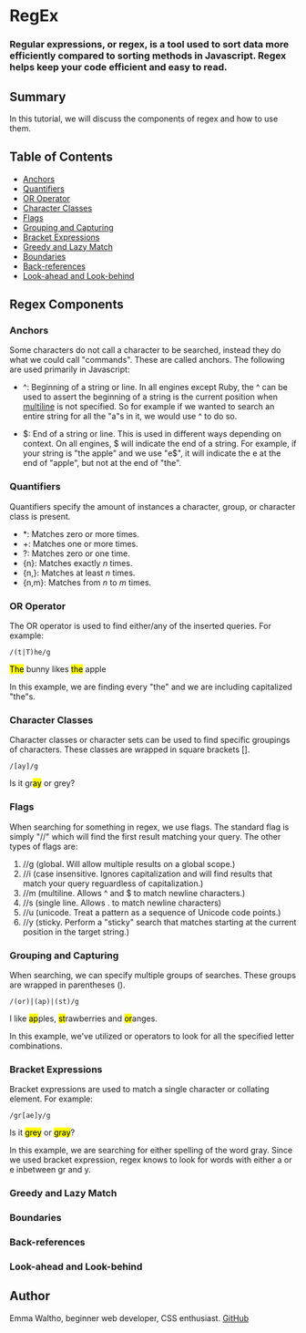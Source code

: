 # RegEx
### Regular expressions, or regex, is a tool used to sort data more efficiently compared to sorting methods in Javascript. Regex helps keep your code efficient and easy to read.

## Summary

In this tutorial, we will discuss the components of regex and how to use them.

## Table of Contents

- [Anchors](#anchors)
- [Quantifiers](#quantifiers)
- [OR Operator](#or-operator)
- [Character Classes](#character-classes)
- [Flags](#flags)
- [Grouping and Capturing](#grouping-and-capturing)
- [Bracket Expressions](#bracket-expressions)
- [Greedy and Lazy Match](#greedy-and-lazy-match)
- [Boundaries](#boundaries)
- [Back-references](#back-references)
- [Look-ahead and Look-behind](#look-ahead-and-look-behind)

## Regex Components

### Anchors

Some characters do not call a character to be searched, instead they do what we could call "commands". These are called anchors. The following are used primarily in Javascript:

- ^: Beginning of a string or line. In all engines except Ruby, the ^ can be used to assert the beginning of a string is the current position when [multiline](#flags) is not specified. So for example if we wanted to search an entire string for all the "a"s in it, we would use ^ to do so.

- $: End of a string or line. This is used in different ways depending on context. On all engines, $ will indicate the end of a string. For example, if your string is "the apple" and we use "e$", it will indicate the e at the end of "apple", but not at the end of "the".


### Quantifiers

Quantifiers specify the amount of instances a character, group, or character class is present.

- *: Matches zero or more times.
- +: Matches one or more times.
- ?: Matches zero or one time.
- {n}: Matches exactly *n* times.
- {n,}: Matches at least *n* times.
- {n,m}: Matches from *n* to *m* times.

### OR Operator

The OR operator is used to find either/any of the inserted queries. For example:

    /(t|T)he/g

<mark>The</mark> bunny likes <mark>the</mark> apple

In this example, we are finding every "the" and we are including capitalized "the"s.

### Character Classes

Character classes or character sets can be used to find specific groupings of characters. These classes are wrapped in square brackets [].

    /[ay]/g

Is it gr<mark>ay</mark> or grey?

### Flags

When searching for something in regex, we use flags. The standard flag is simply "//" which will find the first result matching your query. The other types of flags are:

1. //g (global. Will allow multiple results on a global scope.)
2. //i (case insensitive. Ignores capitalization and will find results that match your query reguardless of capitalization.)
3. //m (multiline. Allows ^ and $ to match newline characters.)
4. //s (single line. Allows . to match newline characters)
5. //u (unicode. Treat a pattern as a sequence of Unicode code points.)
6. //y (sticky. Perform a "sticky" search that matches starting at the current position in the target string.)

### Grouping and Capturing

When searching, we can specify multiple groups of searches. These groups are wrapped in parentheses ().

    /(or)|(ap)|(st)/g

I like <mark>ap</mark>ples, <mark>st</mark>rawberries and <mark>or</mark>anges.

In this example, we've utilized or operators to look for all the specified letter combinations.

### Bracket Expressions

Bracket expressions are used to match a single character or collating element. For example:

    /gr[ae]y/g

Is it <mark>grey</mark> or <mark>gray</mark>?

In this example, we are searching for either spelling of the word gray. Since we used bracket expression, regex knows to look for words with either a or e inbetween gr and y.

### Greedy and Lazy Match



### Boundaries



### Back-references



### Look-ahead and Look-behind



## Author

Emma Waltho, beginner web developer, CSS enthusiast. [GitHub](https://github.com/ewaltho)